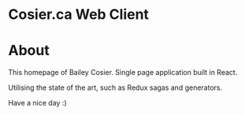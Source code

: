 # Cosier.ca Web Client


About
=====================

This homepage of Bailey Cosier.
Single page application built in React.

Utilising the state of the art,
such as Redux sagas and generators.

Have a nice day :)
